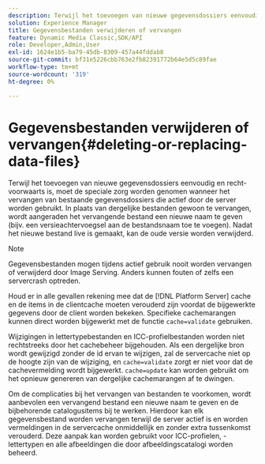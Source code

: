 ```yaml
---
description: Terwijl het toevoegen van nieuwe gegevensdossiers eenvoudig en recht-voorwaarts is, moet de speciale zorg worden genomen wanneer het vervangen van bestaande gegevensdossiers die actief door de server worden gebruikt. In plaats van dergelijke bestanden gewoon te vervangen, wordt aangeraden het vervangende bestand een nieuwe naam te geven (bijv. een versieachtervoegsel aan de bestandsnaam toe te voegen). Nadat het nieuwe bestand live is gemaakt, kan de oude versie worden verwijderd.
solution: Experience Manager
title: Gegevensbestanden verwijderen of vervangen
feature: Dynamic Media Classic,SDK/API
role: Developer,Admin,User
exl-id: 1624e1b5-ba79-45db-8309-457a44fddab8
source-git-commit: bf31e5226cbb763e2fb82391772b64e5d5c89fae
workflow-type: tm+mt
source-wordcount: '319'
ht-degree: 0%

---
```


# Gegevensbestanden verwijderen of vervangen{#deleting-or-replacing-data-files}

Terwijl het toevoegen van nieuwe gegevensdossiers eenvoudig en recht-voorwaarts is, moet de speciale zorg worden genomen wanneer het vervangen van bestaande gegevensdossiers die actief door de server worden gebruikt. In plaats van dergelijke bestanden gewoon te vervangen, wordt aangeraden het vervangende bestand een nieuwe naam te geven (bijv. een versieachtervoegsel aan de bestandsnaam toe te voegen). Nadat het nieuwe bestand live is gemaakt, kan de oude versie worden verwijderd.

>[!NOTE]
>
>Gegevensbestanden mogen tijdens actief gebruik nooit worden vervangen of verwijderd door Image Serving. Anders kunnen fouten of zelfs een servercrash optreden.

Houd er in alle gevallen rekening mee dat de [!DNL Platform Server] cache en de items in de clientcache moeten verouderd zijn voordat de bijgewerkte gegevens door de client worden bekeken. Specifieke cachemarangen kunnen direct worden bijgewerkt met de functie `cache=validate` gebruiken.

Wijzigingen in lettertypebestanden en ICC-profielbestanden worden niet rechtstreeks door het cachebeheer bijgehouden. Als een dergelijke bron wordt gewijzigd zonder de id ervan te wijzigen, zal de servercache niet op de hoogte zijn van de wijziging, en `cache=validate` zorgt er niet voor dat de cachevermelding wordt bijgewerkt. `cache=update` kan worden gebruikt om het opnieuw genereren van dergelijke cachemarangen af te dwingen.

Om de complicaties bij het vervangen van bestanden te voorkomen, wordt aanbevolen een vervangend bestand een nieuwe naam te geven en de bijbehorende catalogusitems bij te werken. Hierdoor kan elk gegevensbestand worden vervangen terwijl de server actief is en worden vermeldingen in de servercache onmiddellijk en zonder extra tussenkomst verouderd. Deze aanpak kan worden gebruikt voor ICC-profielen, -lettertypen en alle afbeeldingen die door afbeeldingscatalogi worden beheerd.
